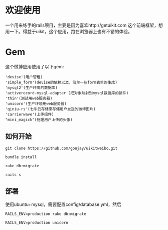 # 欢迎使用
一个用来练手的rails项目，主要是因为喜欢http://getuikit.com 这个前端框架，想用一下。得益于uikit，这个应用，跑在浏览器上也有不错的体验。

# Gem

这个微博应用使用了以下gem:
      
  	'devise'(用户管理)
    'simple_form'(devise的依赖以及，简单一些form表单的生成)
    'mysql2'(生产环境的数据库)
    'activerecord-mysql-adapter'(把对象映射到mysql数据库的插件)
    'thin'(测试用web服务器)
    'unicorn'(生产环境用web服务器)
    'qiniu-rs'(七牛云存储来存储用户发送的微博图片)
    'carrierwave'(上传组件)
    "mini_magick"(处理用户上传的头像)

## 如何开始
	git clone https://github.com/gonjay/uikitweibo.git
	
	bundle install
	
	rake db:migrate
	
	rails s
	
## 部署
使用ubuntu+mysql，需要配置config/database.yml，然后

	RAILS_ENV=production rake db:migrate
	
	RAILS_ENV=production unicorn

